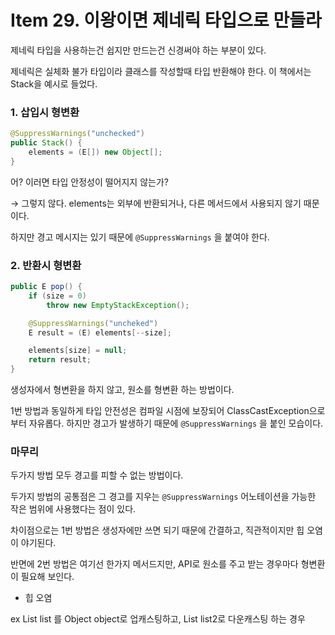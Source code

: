 # Item 29. 이왕이면 제네릭 타입으로 만들라

제네릭 타입을 사용하는건 쉽지만 만드는건 신경써야 하는 부분이 있다.

제네릭은 실체화 불가 타입이라 클래스를 작성할때 타입 반환해야 한다. 이 책에서는 Stack을 예시로 들었다.

### 1. 삽입시 형변환

```java
@SuppressWarnings("unchecked")
public Stack() {
	elements = (E[]) new Object[];
}
```

어? 이러면 타입 안정성이 떨어지지 않는가?

→ 그렇지 않다. elements는 외부에 반환되거나, 다른 메서드에서 사용되지 않기 때문이다.

하지만 경고 메시지는 있기 때문에 `@SuppressWarnings` 을 붙여야 한다.

### 2. 반환시 형변환

```java
public E pop() {
	if (size = 0) 
		throw new EmptyStackException();

	@SuppressWarnings("uncheked")
	E result = (E) elements[--size];

	elements[size] = null;
	return result;
}
```

생성자에서 형변환을 하지 않고, 원소를 형변환 하는 방법이다.

1번 방법과 동일하게 타입 안전성은 컴파일 시점에 보장되어 ClassCastException으로부터 자유롭다. 하지만 경고가 발생하기 때문에 `@SuppressWarnings` 을 붙인 모습이다.

### 마무리

두가지 방법 모두 경고를 피할 수 없는 방법이다.

두가지 방법의 공통점은 그 경고를 지우는 `@SuppressWarnings` 어노테이션을 가능한 작은 범위에 사용했다는 점이 있다.

차이점으로는 1번 방법은 생성자에만 쓰면 되기 때문에 간결하고, 직관적이지만 힙 오염이 야기된다.

반면에 2번 방법은 여기선 한가지 메서드지만, API로 원소를 주고 받는 경우마다 형변환이 필요해 보인다.

*  힙 오염

ex List<String> list 를 Object object로 업캐스팅하고, List<Integer> list2로 다운캐스팅 하는 경우
